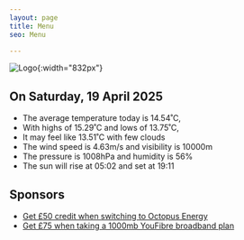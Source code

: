```yaml
---
layout: page
title: Menu
seo: Menu

---
```


![Logo](/images/logo.jpg){:width="832px"}

<!-- weather_marker starts -->
## On Saturday, 19 April 2025

- The average temperature today is 14.54˚C,
- With highs of 15.29˚C and lows of 13.75˚C,
- It may feel like 13.51˚C with few clouds
- The wind speed is 4.63m/s and visibility is 10000m
- The pressure is 1008hPa and humidity is 56%
- The sun will rise at 05:02 and set at 19:11

<!-- weather_marker ends -->

## Sponsors

- [Get £50 credit when switching to Octopus Energy](https://bit.ly/3oD1nnS)
- [Get £75 when taking a 1000mb YouFibre broadband plan](https://aklam.io/91zWhU?)



